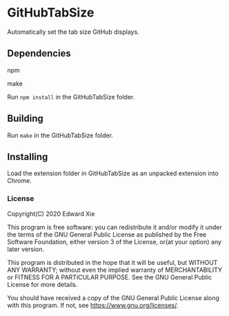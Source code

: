 # GitHubTabSize
Automatically set the tab size GitHub displays.

## Dependencies
npm

make

Run `npm install` in the GitHubTabSize folder.

## Building
Run `make` in the GitHubTabSize folder.

## Installing
Load the extension folder in GitHubTabSize as an unpacked extension into Chrome.

### License
Copyright(C) 2020 Edward Xie

This program is free software: you can redistribute it and/or modify it under the terms of the GNU General Public License as published by the Free Software Foundation, either version 3 of the License, or(at your option) any later version. 

This program is distributed in the hope that it will be useful, but WITHOUT ANY WARRANTY; without even the implied warranty of MERCHANTABILITY or FITNESS FOR A PARTICULAR PURPOSE. See the GNU General Public License for more details.

You should have received a copy of the GNU General Public License along with this program. If not, see <https://www.gnu.org/licenses/>.
